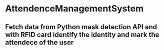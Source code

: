 # AttendenceManagementSystem

## Fetch data from Python mask detection API and with RFID card identify the identity and mark the attendece of the user 